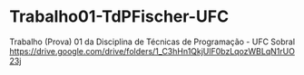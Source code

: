 # Trabalho01-TdPFischer-UFC
Trabalho (Prova) 01 da Disciplina de Técnicas de Programação - UFC Sobral
https://drive.google.com/drive/folders/1_C3hHn1QkjUlF0bzLqozWBLqN1rUO23j
